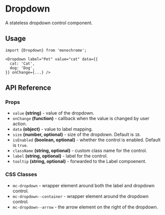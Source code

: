 # Dropdown

A stateless dropdown control component.

## Usage

    import {Dropdown} from 'monochrome';

    <Dropdown label="Pet" value="cat" data={{
      cat: 'Cat',
      dog: 'Dog',
    }} onChange={...} />

## API Reference

### Props

* `value` **(string)** - value of the dropdown.
* `onChange` **(function)** - callback when the value is changed by user action.
* `data` **(object)** - value to label mapping.
* `size` **(number, optional)** - size of the dropdown. Default is `18`.
* `isEnabled` **(boolean, optional)** - whether the control is enabled. Default is `true`.
* `className` **(string, optional)** - custom class name for the control.
* `label` **(string, optional)** - label for the control.
* `tooltip` **(string, optional)** - forwarded to the Label compoenent.


### CSS Classes

* `mc-dropdown` - wrapper element around both the label and dropdown control.
* `mc-dropdown--container` - wrapper element around the dropdown control.
* `mc-dropdown--arrow` - the arrow element on the right of the dropdown.
